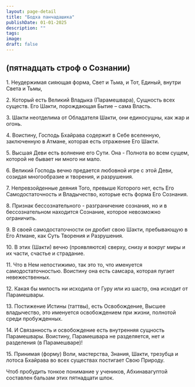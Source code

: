 ```yaml
---
layout: page-detail
title: "Бодха панчадашика"
publishDate: 01-01-2025
description: ""
tags:
image:
draft: false
---
```


##  (пятнадцать строф о Сознании)

  
 1\. Неудержимая сияющая форма, Свет и Тьма, и Тот, Единый, внутри Света и Тьмы,

 2\. Который есть Великий Владыка (Парамешвара), Сущность всех существ. Его Шакти, порождающая Бытие – сама Власть.

 3\. Шакти неотделима от Обладателя Шакти, они единосущны, как жар и огонь.

 4\. Воистину, Господь Бхайрава содержит в Себе вселенную, заключенную в Атмане, которая есть отражение Его Шакти.

 5\. Высшая Деви есть волнение его Сути. Она - Полнота во всем сущем, которой не бывает ни много ни мало.

 6\. Великий Господь вечно предается любовной игре с этой Деви, созидая многообразие и творения, и разрушения.

 7\. Непревзойденные деяния Того, превыше Которого нет, есть Его Самодостаточность и Владычество, которые есть форма Его Сознания.

 8\. Признак бессознательного - разграничение сознания, но и в бессознательном находится Сознание, которое невозможно ограничить.

 9\. В своей самодостаточности он дробит свою Шакти, пребывающую в Его Атмане, как Суть Творения и Разрушения.

 10\. В этих (Шакти) вечно (проявляются) сверху, снизу и вокруг миры и их части, счастье и страдание.

 11\. Что в Нем непостижимо, так это то, что именуется самодостаточностью. Воистину она есть самсара, которая пугает невежественных.

 12\. Какая бы милость ни исходила от Гуру или из шастр, она исходит от Парамешвары.

 13\. Постижение Истины (таттвы), есть Освобождение, Высшее владычество, это именуется освобождением при жизни, полнотой среди пробужденных.

 14\. И Связанность и освобождение есть внутренняя сущность Парамешвары. Воистину, Парамешвара не разделяется, нет и разделения (в Парамешваре)!

 15\. Принимая (форму) Воли, мастерства, Знания, Шакти, трезубца и лотоса Бхайрава во всех существах постигает Свою Природу.

 Чтоб пробудить тонкое понимание у учеников, Абхинавагуптой составлен бальзам этих пятнадцати шлок.
